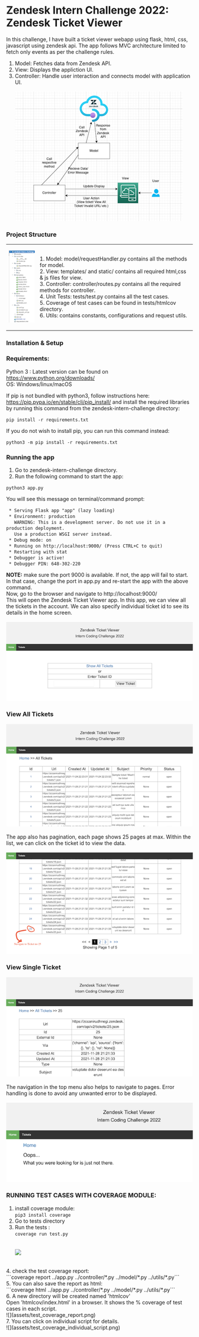 # Zendesk Intern Challenge 2022: Zendesk Ticket Viewer
In this challenge, I have built a ticket viewer webapp using flask, html, css, javascript using zendesk api.
The app follows MVC architecture limited to fetch only events as per the challenge rules.
1. Model: Fetches data from Zendesk API.
2. View: Displays the appliction UI.
3. Controller: Handle user interaction and connects model with application UI.
<br><br>
![](assets/arch.png) 

### Project Structure
<table>
   <tr> 
      <td>

![](assets/project_structure.png)

</td>
<td>
1. Model: model/requestHandler.py contains all the methods for model.<br>
2. View: templates/ and static/ contains all required html,css & js files for view. <br>
3. Controller:  controller/routes.py contains all the required methods for controller.<br>
4. Unit Tests:  tests/test.py contains all the test cases.<br>
5. Coverage of test cases can be found in tests/htmlcov directory.<br>
6. Utils: contains constants, configurations and request utils.
</td>
</tr>
</table>

### Installation & Setup
### Requirements: 
Python 3 : Latest version can be found on https://www.python.org/downloads/ <br>
OS: Windows/linux/macOS

If pip is not bundled with python3, follow instructions here: https://pip.pypa.io/en/stable/cli/pip_install/
and install the required libraries by running this command from the zendesk-intern-challenge directory:
```
pip install -r requirements.txt 
```
If you do not wish to install pip, you can run this command instead:
```
python3 -m pip install -r requirements.txt 
```
### Running the app
1. Go to zendesk-intern-challenge directory.
2. Run the following command to start the app:
```
python3 app.py
```
You will see this message on terminal/command prompt:
```
 * Serving Flask app "app" (lazy loading)
 * Environment: production
   WARNING: This is a development server. Do not use it in a production deployment.
   Use a production WSGI server instead.
 * Debug mode: on
 * Running on http://localhost:9000/ (Press CTRL+C to quit)
 * Restarting with stat
 * Debugger is active!
 * Debugger PIN: 648-302-220
```
**NOTE:** make sure the port 9000 is available. If not, the app will fail to start. In that case, change the port in app.py and re-start the app with the above command.
<br>
Now, go to the browser and navigate to http://localhost:9000/
<br>
This will open the Zendesk Ticket Viewer app. In this app, we can view all the tickets in the account. We can also specify individual ticket id to see its details in the home screen.
<br><br>
![](assets/home.png)
### View All Tickets
![](assets/all_tickets.png)
<br><br>
The app also has pagination, each page shows 25 pages at max.
Within the list, we can click on the ticket id to view the data.
<br><br>
![](assets/pagination.png)

### View Single Ticket
![](assets/single_ticket.png)
<br><br>
The navigation in the top menu also helps to navigate to pages.
Error handling is done to avoid any unwanted error to be displayed.
<br><br>
![](assets/error.png)

### RUNNING TEST CASES WITH COVERAGE MODULE:
1. install coverage module: <br/>
```pip3 install coverage``` <br/>
2. Go to tests directory <br/>
3. Run the tests : <br/>
```coverage run test.py```<br/>
<br><br>
![](assets/run_tests.png)
<br/>
4. check the test coverage report:<br/>
```coverage report ../app.py ../controller/*.py ../model/*.py ../utils/*.py```<br/>
5. You can also save the report as html: <br/>
```coverage html ../app.py ../controller/*.py ../model/*.py ../utils/*.py```<br/>
6. A new directory will be created named 'htmlcov'<br/>Open 'htmlcov/index.html' in a browser. It shows the % coverage of test cases in each script.<br/>
![](assets/test_coverage_report.png)
<br/>
7. You can click on individual script for details.<br/>
![](assets/test_coverage_individual_script.png)
<br/>
